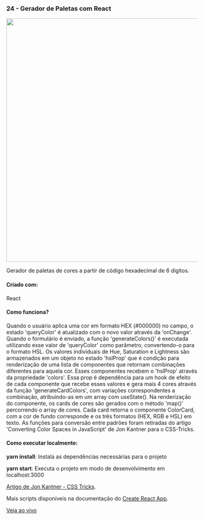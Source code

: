 <h3 align="left">24 - Gerador de Paletas com React</h3>
<img src="https://omagotemum.site/assets/img/portfolio/goodbye31/24/project.png" width="640" />
<p align="left">Gerador de paletas de cores a partir de código hexadecimal de 6 dígitos.</p>

<h4 align="left">Criado com:</h4>
<p align="left">React</p>

<h4 align="left">Como funciona?</h4>
<p align="left">Quando o usuário aplica uma cor em formato HEX (#000000) no campo, o estado 'queryColor' é atualizado com o novo valor através da 'onChange'. Quando o formulário é enviado, a função 'generateColors()' é executada utilizando esse valor de 'queryColor' como parâmetro, convertendo-o para o formato HSL. Os valores individuais de Hue, Saturation e Lightness são armazenados em um objeto no estado 'hslProp' que é condição para renderização de uma lista de componentes que retornam combinações diferentes para aquela cor. Esses componentes recebem o 'hslProp' através da propriedade 'colors'. Essa prop é dependência para um hook de efeito de cada componente que recebe esses valores e gera mais 4 cores através da função 'generateCardColors', com variações correspondentes a combinação, atribuindo-as em um array com useState(). Na renderização do componente, os cards de cores são gerados com o método 'map()' percorrendo o array de cores. Cada card retorna o componente ColorCard, com a cor de fundo corresponde e os três formatos (HEX, RGB e HSL) em texto. As funções para conversão entre padrões foram retiradas do artigo 'Converting Color Spaces in JavaScript' de Jon Kantner para o CSS-Tricks.</p>

<h4 align="left">Como executar localmente:</h4>
<p align="left"><b>yarn install</b>: Instala as dependências necessárias para o projeto</p>
<p align="left"><b>yarn start</b>: Executa o projeto em modo de desenvolvimento em localhost:3000</p>

[Artigo de Jon Kantner - CSS Tricks](https://css-tricks.com/converting-color-spaces-in-javascript/).

Mais scripts disponíveis na documentação do [Create React App](https://github.com/facebook/create-react-app).

[Veja ao vivo](https://mago-iris.vercel.app)
